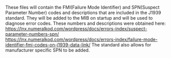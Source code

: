 These files will contain the FMI(Failure Mode Identifier) and SPN(Suspect Parameter Number) codes and descriptions that are included in the J1939 standard. 
They will be added to the MIB on startup and will be used to diagnose error codes.
These numbers and descriptions were obtained here:
  https://lnx.numeralkod.com/wordpress/docs/errors-index/suspect-parameter-numbers-spn/
  https://lnx.numeralkod.com/wordpress/docs/errors-index/failure-mode-identifier-fmi-codes-on-j1939-data-link/
The standard also allows for manufacturer specific SPN to be added.
